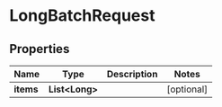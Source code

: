 

# LongBatchRequest


## Properties

Name | Type | Description | Notes
------------ | ------------- | ------------- | -------------
**items** | **List&lt;Long&gt;** |  |  [optional]



